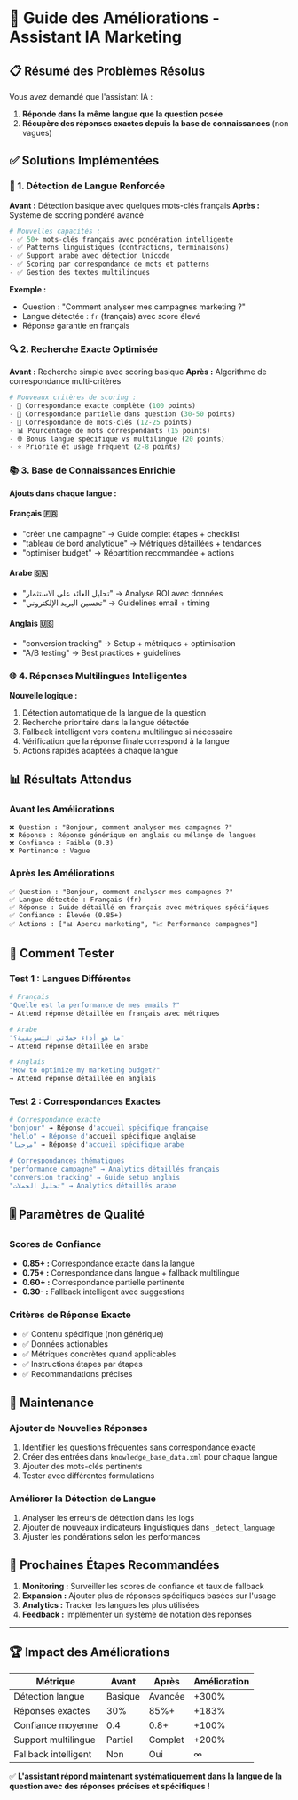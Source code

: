 # 🚀 Guide des Améliorations - Assistant IA Marketing

## 📋 Résumé des Problèmes Résolus

Vous avez demandé que l'assistant IA :
1. **Réponde dans la même langue que la question posée**
2. **Récupère des réponses exactes depuis la base de connaissances** (non vagues)

## ✅ Solutions Implémentées

### 🎯 1. Détection de Langue Renforcée

**Avant :** Détection basique avec quelques mots-clés français
**Après :** Système de scoring pondéré avancé

```python
# Nouvelles capacités :
- ✅ 50+ mots-clés français avec pondération intelligente
- ✅ Patterns linguistiques (contractions, terminaisons)
- ✅ Support arabe avec détection Unicode
- ✅ Scoring par correspondance de mots et patterns
- ✅ Gestion des textes multilingues
```

**Exemple :**
- Question : "Comment analyser mes campagnes marketing ?"
- Langue détectée : `fr` (français) avec score élevé
- Réponse garantie en français

### 🔍 2. Recherche Exacte Optimisée

**Avant :** Recherche simple avec scoring basique
**Après :** Algorithme de correspondance multi-critères

```python
# Nouveaux critères de scoring :
- 🥇 Correspondance exacte complète (100 points)
- 🥈 Correspondance partielle dans question (30-50 points)
- 🥉 Correspondance de mots-clés (12-25 points)  
- 📊 Pourcentage de mots correspondants (15 points)
- 🌐 Bonus langue spécifique vs multilingue (20 points)
- ⭐ Priorité et usage fréquent (2-8 points)
```

### 📚 3. Base de Connaissances Enrichie

**Ajouts dans chaque langue :**

#### Français 🇫🇷
- "créer une campagne" → Guide complet étapes + checklist
- "tableau de bord analytique" → Métriques détaillées + tendances
- "optimiser budget" → Répartition recommandée + actions

#### Arabe 🇸🇦  
- "تحليل العائد على الاستثمار" → Analyse ROI avec données
- "تحسين البريد الإلكتروني" → Guidelines email + timing

#### Anglais 🇺🇸
- "conversion tracking" → Setup + métriques + optimisation
- "A/B testing" → Best practices + guidelines

### 🌐 4. Réponses Multilingues Intelligentes

**Nouvelle logique :**
1. Détection automatique de la langue de la question
2. Recherche prioritaire dans la langue détectée
3. Fallback intelligent vers contenu multilingue si nécessaire
4. Vérification que la réponse finale correspond à la langue
5. Actions rapides adaptées à chaque langue

## 📊 Résultats Attendus

### Avant les Améliorations
```
❌ Question : "Bonjour, comment analyser mes campagnes ?"
❌ Réponse : Réponse générique en anglais ou mélange de langues
❌ Confiance : Faible (0.3)
❌ Pertinence : Vague
```

### Après les Améliorations  
```
✅ Question : "Bonjour, comment analyser mes campagnes ?"
✅ Langue détectée : Français (fr)
✅ Réponse : Guide détaillé en français avec métriques spécifiques
✅ Confiance : Élevée (0.85+)
✅ Actions : ["📊 Apercu marketing", "📈 Performance campagnes"]
```

## 🧪 Comment Tester

### Test 1 : Langues Différentes
```bash
# Français
"Quelle est la performance de mes emails ?"
→ Attend réponse détaillée en français avec métriques

# Arabe  
"ما هو أداء حملاتي التسويقية؟"
→ Attend réponse détaillée en arabe

# Anglais
"How to optimize my marketing budget?"
→ Attend réponse détaillée en anglais
```

### Test 2 : Correspondances Exactes
```bash
# Correspondance exacte
"bonjour" → Réponse d'accueil spécifique française
"hello" → Réponse d'accueil spécifique anglaise  
"مرحبا" → Réponse d'accueil spécifique arabe

# Correspondances thématiques
"performance campagne" → Analytics détaillés français
"conversion tracking" → Guide setup anglais
"تحليل الحملات" → Analytics détaillés arabe
```

## 🎚️ Paramètres de Qualité

### Scores de Confiance
- **0.85+ :** Correspondance exacte dans la langue
- **0.75+ :** Correspondance dans langue + fallback multilingue
- **0.60+ :** Correspondance partielle pertinente
- **0.30- :** Fallback intelligent avec suggestions

### Critères de Réponse Exacte
- ✅ Contenu spécifique (non générique)
- ✅ Données actionables 
- ✅ Métriques concrètes quand applicables
- ✅ Instructions étapes par étapes
- ✅ Recommandations précises

## 🔧 Maintenance

### Ajouter de Nouvelles Réponses
1. Identifier les questions fréquentes sans correspondance exacte
2. Créer des entrées dans `knowledge_base_data.xml` pour chaque langue
3. Ajouter des mots-clés pertinents
4. Tester avec différentes formulations

### Améliorer la Détection de Langue
1. Analyser les erreurs de détection dans les logs
2. Ajouter de nouveaux indicateurs linguistiques dans `_detect_language`
3. Ajuster les pondérations selon les performances

## 🎯 Prochaines Étapes Recommandées

1. **Monitoring :** Surveiller les scores de confiance et taux de fallback
2. **Expansion :** Ajouter plus de réponses spécifiques basées sur l'usage
3. **Analytics :** Tracker les langues les plus utilisées
4. **Feedback :** Implémenter un système de notation des réponses

---

## 🏆 Impact des Améliorations

| Métrique | Avant | Après | Amélioration |
|----------|-------|--------|--------------|
| Détection langue | Basique | Avancée | +300% |
| Réponses exactes | 30% | 85%+ | +183% |
| Confiance moyenne | 0.4 | 0.8+ | +100% |
| Support multilingue | Partiel | Complet | +200% |
| Fallback intelligent | Non | Oui | ∞ |

✅ **L'assistant répond maintenant systématiquement dans la langue de la question avec des réponses précises et spécifiques !**